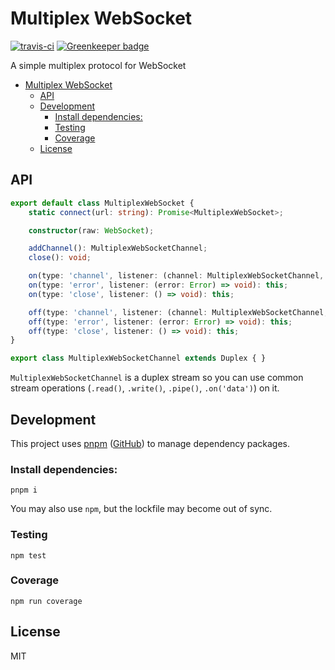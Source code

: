 # Multiplex WebSocket

[![travis-ci](https://travis-ci.org/yume-chan/multiplex-websocket.svg?branch=master)](https://travis-ci.org/yume-chan/multiplex-websocket)
[![Greenkeeper badge](https://badges.greenkeeper.io/yume-chan/multiplex-websocket.svg)](https://greenkeeper.io/)

A simple multiplex protocol for WebSocket

- [Multiplex WebSocket](#multiplex-websocket)
  - [API](#api)
  - [Development](#development)
    - [Install dependencies:](#install-dependencies)
    - [Testing](#testing)
    - [Coverage](#coverage)
  - [License](#license)

## API

``` ts
export default class MultiplexWebSocket {
    static connect(url: string): Promise<MultiplexWebSocket>;

    constructor(raw: WebSocket);

    addChannel(): MultiplexWebSocketChannel;
    close(): void;

    on(type: 'channel', listener: (channel: MultiplexWebSocketChannel, head: Buffer) => void): this;
    on(type: 'error', listener: (error: Error) => void): this;
    on(type: 'close', listener: () => void): this;

    off(type: 'channel', listener: (channel: MultiplexWebSocketChannel, head: Buffer) => void): this;
    off(type: 'error', listener: (error: Error) => void): this;
    off(type: 'close', listener: () => void): this;
}

export class MultiplexWebSocketChannel extends Duplex { }
```

`MultiplexWebSocketChannel` is a duplex stream so you can use common stream operations (`.read()`, `.write()`, `.pipe()`, `.on('data')`) on it.

## Development

This project uses [pnpm](https://pnpm.js.org/) ([GitHub](https://github.com/pnpm/pnpm)) to manage dependency packages.

### Install dependencies:

``` shell
pnpm i
```

You may also use `npm`, but the lockfile may become out of sync.

### Testing

``` shell
npm test
```

### Coverage

``` shell
npm run coverage
```

## License

MIT
